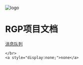 ![logo](assets/_media/icon.svg)

<h1>RGP项目文档</h1>

<p>
	<a href="#/RGP-MESSAGE/01.introduction/background.md">消息队列</a>
   
    </br>
    <a style="display:none;">none</a>
</p>
